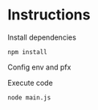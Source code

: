 # Instructions

Install dependencies

```
npm install
```

Config env and pfx

Execute code

```
node main.js
```
